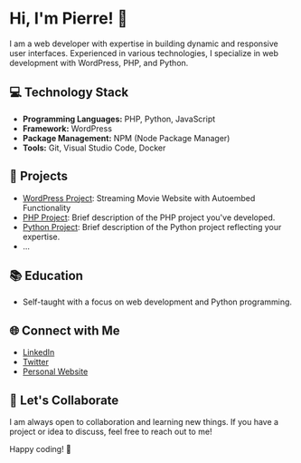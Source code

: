 # Hi, I'm Pierre! 👋

I am a web developer with expertise in building dynamic and responsive user interfaces. Experienced in various technologies, I specialize in web development with WordPress, PHP, and Python.

## 💻 Technology Stack
- **Programming Languages:** PHP, Python, JavaScript
- **Framework:** WordPress
- **Package Management:** NPM (Node Package Manager)
- **Tools:** Git, Visual Studio Code, Docker

## 🚀 Projects
- [WordPress Project](https://github.com/NexDesign-Agency/Dooplay-Autoembed-Website): Streaming Movie Website with Autoembed Functionality
- [PHP Project](link-to-repo): Brief description of the PHP project you've developed.
- [Python Project](link-to-repo): Brief description of the Python project reflecting your expertise.
- ...

## 📚 Education
- Self-taught with a focus on web development and Python programming.

## 🌐 Connect with Me
- [LinkedIn](your-linkedin-profile)
- [Twitter](your-twitter-profile)
- [Personal Website](your-personal-website)

## 🤝 Let's Collaborate
I am always open to collaboration and learning new things. If you have a project or idea to discuss, feel free to reach out to me!

Happy coding! 🚀
